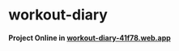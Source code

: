 # workout-diary

#### Project Online in [workout-diary-41f78.web.app](https://workout-diary-41f78.web.app/#/)
